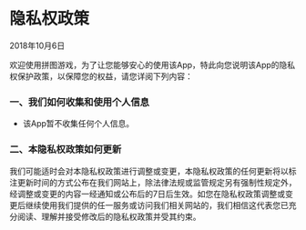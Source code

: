 # 隐私权政策

2018年10月6日


欢迎使用拼图游戏，为了让您能够安心的使用该App，特此向您说明该App的隐私权保护政策，以保障您的权益，请您详阅下列内容：

### 一、我们如何收集和使用个人信息
* 该App暂不收集任何个人信息。

### 二、本隐私权政策如何更新
我们可能适时会对本隐私权政策进行调整或变更，本隐私权政策的任何更新将以标注更新时间的方式公布在我们网站上，除法律法规或监管规定另有强制性规定外，经调整或变更的内容一经通知或公布后的7日后生效。如您在隐私权政策调整或变更后继续使用我们提供的任一服务或访问我们相关网站的，我们相信这代表您已充分阅读、理解并接受修改后的隐私权政策并受其约束。

